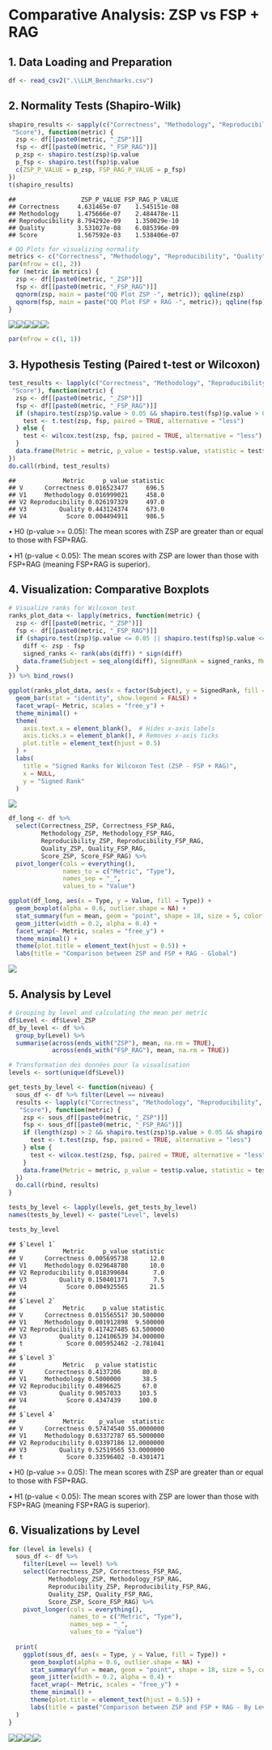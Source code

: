 # Comparative Analysis: ZSP vs FSP + RAG

## 1. Data Loading and Preparation

``` r
df <- read_csv2(".\\LLM_Benchmarks.csv")
```
## 2. Normality Tests (Shapiro-Wilk)

``` r
shapiro_results <- sapply(c("Correctness", "Methodology", "Reproducibility", "Quality",
 "Score"), function(metric) {
  zsp <- df[[paste0(metric, "_ZSP")]]
  fsp <- df[[paste0(metric, "_FSP_RAG")]]
  p_zsp <- shapiro.test(zsp)$p.value
  p_fsp <- shapiro.test(fsp)$p.value
  c(ZSP_P_VALUE = p_zsp, FSP_RAG_P_VALUE = p_fsp)
})
t(shapiro_results)
```

```
##                  ZSP_P_VALUE FSP_RAG_P_VALUE
## Correctness     4.631465e-07    1.545151e-08
## Methodology     1.475666e-07    2.484478e-11
## Reproducibility 8.794292e-09    1.350029e-10
## Quality         3.531027e-08    6.085396e-09
## Score           1.567592e-03    1.538406e-07
```

``` r
# QQ Plots for visualizing normality
metrics <- c("Correctness", "Methodology", "Reproducibility", "Quality", "Score")
par(mfrow = c(1, 2))
for (metric in metrics) {
  zsp <- df[[paste0(metric, "_ZSP")]]
  fsp <- df[[paste0(metric, "_FSP_RAG")]]
  qqnorm(zsp, main = paste("QQ Plot ZSP -", metric)); qqline(zsp)
  qqnorm(fsp, main = paste("QQ Plot FSP + RAG -", metric)); qqline(fsp)
}
```

![](Analyse_ZSP_vs_FSP_RAG_files/figure-html/unnamed-chunk-2-1.png)<!-- -->![](Analyse_ZSP_vs_FSP_RAG_files/figure-html/unnamed-chunk-2-2.png)<!-- -->![](Analyse_ZSP_vs_FSP_RAG_files/figure-html/unnamed-chunk-2-3.png)<!-- -->![](Analyse_ZSP_vs_FSP_RAG_files/figure-html/unnamed-chunk-2-4.png)<!-- -->![](Analyse_ZSP_vs_FSP_RAG_files/figure-html/unnamed-chunk-2-5.png)<!-- -->

``` r
par(mfrow = c(1, 1))
```

## 3. Hypothesis Testing (Paired t-test or Wilcoxon)

``` r
test_results <- lapply(c("Correctness", "Methodology", "Reproducibility", "Quality",
 "Score"), function(metric) {
  zsp <- df[[paste0(metric, "_ZSP")]]
  fsp <- df[[paste0(metric, "_FSP_RAG")]]
  if (shapiro.test(zsp)$p.value > 0.05 && shapiro.test(fsp)$p.value > 0.05) {
    test <- t.test(zsp, fsp, paired = TRUE, alternative = "less")
  } else {
    test <- wilcox.test(zsp, fsp, paired = TRUE, alternative = "less")
  }
  data.frame(Metric = metric, p_value = test$p.value, statistic = test$statistic)
})
do.call(rbind, test_results)
```

```
##             Metric     p_value statistic
## V      Correctness 0.016523477     696.5
## V1     Methodology 0.016999021     458.0
## V2 Reproducibility 0.026197329     497.0
## V3         Quality 0.443124374     673.0
## V4           Score 0.004494911     986.5
```

• H0 (p-value >= 0.05): The mean scores with ZSP are greater than or equal to those with FSP+RAG.

• H1 (p-value < 0.05): The mean scores with ZSP are lower than those with FSP+RAG (meaning FSP+RAG is superior).

## 4. Visualization: Comparative Boxplots

``` r
# Visualize ranks for Wilcoxon test
ranks_plot_data <- lapply(metrics, function(metric) {
  zsp <- df[[paste0(metric, "_ZSP")]]
  fsp <- df[[paste0(metric, "_FSP_RAG")]]
  if (shapiro.test(zsp)$p.value <= 0.05 || shapiro.test(fsp)$p.value <= 0.05) {
    diff <- zsp - fsp
    signed_ranks <- rank(abs(diff)) * sign(diff)
    data.frame(Subject = seq_along(diff), SignedRank = signed_ranks, Metric = metric)
  }
}) %>% bind_rows()

ggplot(ranks_plot_data, aes(x = factor(Subject), y = SignedRank, fill = Metric)) +
  geom_bar(stat = "identity", show.legend = FALSE) +
  facet_wrap(~ Metric, scales = "free_y") +
  theme_minimal() +
  theme(
    axis.text.x = element_blank(),  # Hides x-axis labels
    axis.ticks.x = element_blank(), # Removes x-axis ticks
    plot.title = element_text(hjust = 0.5)
  ) +
  labs(
    title = "Signed Ranks for Wilcoxon Test (ZSP - FSP + RAG)",
    x = NULL,
    y = "Signed Rank"
  )
```

![](Analyse_ZSP_vs_FSP_RAG_files/figure-html/unnamed-chunk-4-1.png)<!-- -->

``` r
df_long <- df %>%
  select(Correctness_ZSP, Correctness_FSP_RAG,
         Methodology_ZSP, Methodology_FSP_RAG,
         Reproducibility_ZSP, Reproducibility_FSP_RAG,
         Quality_ZSP, Quality_FSP_RAG,
         Score_ZSP, Score_FSP_RAG) %>%
  pivot_longer(cols = everything(),
               names_to = c("Metric", "Type"),
               names_sep = "_",
               values_to = "Value")

ggplot(df_long, aes(x = Type, y = Value, fill = Type)) +
  geom_boxplot(alpha = 0.6, outlier.shape = NA) +
  stat_summary(fun = mean, geom = "point", shape = 18, size = 5, color = "white", position = position_dodge(width = 0.75)) +
  geom_jitter(width = 0.2, alpha = 0.4) +
  facet_wrap(~ Metric, scales = "free_y") +
  theme_minimal() +
  theme(plot.title = element_text(hjust = 0.5)) +
  labs(title = "Comparison between ZSP and FSP + RAG - Global")
```

![](Analyse_ZSP_vs_FSP_RAG_files/figure-html/unnamed-chunk-4-2.png)<!-- -->

## 5. Analysis by Level

``` r
# Grouping by level and calculating the mean per metric
df$Level <- df$Level_ZSP
df_by_level <- df %>%
  group_by(Level) %>%
  summarise(across(ends_with("ZSP"), mean, na.rm = TRUE),
            across(ends_with("FSP_RAG"), mean, na.rm = TRUE))

# Transformation des données pour la visualisation
levels <- sort(unique(df$Level))

get_tests_by_level <- function(niveau) {
  sous_df <- df %>% filter(Level == niveau)
  results <- lapply(c("Correctness", "Methodology", "Reproducibility", "Quality",
   "Score"), function(metric) {
    zsp <- sous_df[[paste0(metric, "_ZSP")]]
    fsp <- sous_df[[paste0(metric, "_FSP_RAG")]]
    if (length(zsp) > 2 && shapiro.test(zsp)$p.value > 0.05 && shapiro.test(fsp)$p.value > 0.05) {
      test <- t.test(zsp, fsp, paired = TRUE, alternative = "less")
    } else {
      test <- wilcox.test(zsp, fsp, paired = TRUE, alternative = "less")
    }
    data.frame(Metric = metric, p_value = test$p.value, statistic = test$statistic)
  })
  do.call(rbind, results)
}

tests_by_level <- lapply(levels, get_tests_by_level)
names(tests_by_level) <- paste("Level", levels)

tests_by_level
```

```
## $`Level 1`
##             Metric     p_value statistic
## V      Correctness 0.005695738      12.0
## V1     Methodology 0.029648780      10.0
## V2 Reproducibility 0.018399684       7.0
## V3         Quality 0.150401371       7.5
## V4           Score 0.004925565      21.5
## 
## $`Level 2`
##             Metric     p_value statistic
## V      Correctness 0.015565517 30.500000
## V1     Methodology 0.001912898  9.500000
## V2 Reproducibility 0.417427485 63.500000
## V3         Quality 0.124106539 34.000000
## t            Score 0.005952462 -2.781041
## 
## $`Level 3`
##             Metric   p_value statistic
## V      Correctness 0.4137206      80.0
## V1     Methodology 0.5000000      38.5
## V2 Reproducibility 0.4896625      67.0
## V3         Quality 0.9057033     103.5
## V4           Score 0.4347439     100.0
## 
## $`Level 4`
##             Metric    p_value  statistic
## V      Correctness 0.57474540 55.0000000
## V1     Methodology 0.63372787 65.5000000
## V2 Reproducibility 0.03397186 12.0000000
## V3         Quality 0.52519565 53.0000000
## t            Score 0.33596402 -0.4301471
```
• H0 (p-value >= 0.05): The mean scores with ZSP are greater than or equal to those with FSP+RAG.

• H1 (p-value < 0.05): The mean scores with ZSP are lower than those with FSP+RAG (meaning FSP+RAG is superior).

## 6. Visualizations by Level

``` r
for (level in levels) {
  sous_df <- df %>%
    filter(Level == level) %>%
    select(Correctness_ZSP, Correctness_FSP_RAG,
           Methodology_ZSP, Methodology_FSP_RAG,
           Reproducibility_ZSP, Reproducibility_FSP_RAG,
           Quality_ZSP, Quality_FSP_RAG,
           Score_ZSP, Score_FSP_RAG) %>%
    pivot_longer(cols = everything(),
                 names_to = c("Metric", "Type"),
                 names_sep = "_",
                 values_to = "Value")
  
  print(
    ggplot(sous_df, aes(x = Type, y = Value, fill = Type)) +
      geom_boxplot(alpha = 0.6, outlier.shape = NA) +
      stat_summary(fun = mean, geom = "point", shape = 18, size = 5, color = "white", position = position_dodge(width = 0.75)) +
      geom_jitter(width = 0.2, alpha = 0.4) +
      facet_wrap(~ Metric, scales = "free_y") +
      theme_minimal() +
      theme(plot.title = element_text(hjust = 0.5)) +
      labs(title = paste("Comparison between ZSP and FSP + RAG - By Level", level))
  )
}
```

![](Analyse_ZSP_vs_FSP_RAG_files/figure-html/unnamed-chunk-6-1.png)<!-- -->![](Analyse_ZSP_vs_FSP_RAG_files/figure-html/unnamed-chunk-6-2.png)<!-- -->![](Analyse_ZSP_vs_FSP_RAG_files/figure-html/unnamed-chunk-6-3.png)<!-- -->![](Analyse_ZSP_vs_FSP_RAG_files/figure-html/unnamed-chunk-6-4.png)<!-- -->

